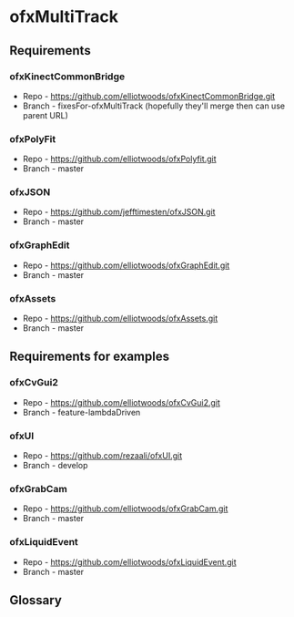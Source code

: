 ofxMultiTrack
=============

Requirements
------------

### ofxKinectCommonBridge

* Repo - https://github.com/elliotwoods/ofxKinectCommonBridge.git
* Branch - fixesFor-ofxMultiTrack (hopefully they'll merge then can use parent URL)

### ofxPolyFit

* Repo - https://github.com/elliotwoods/ofxPolyfit.git
* Branch - master

### ofxJSON

* Repo - https://github.com/jefftimesten/ofxJSON.git
* Branch - master

### ofxGraphEdit

* Repo - https://github.com/elliotwoods/ofxGraphEdit.git
* Branch - master

### ofxAssets

* Repo - https://github.com/elliotwoods/ofxAssets.git
* Branch - master

Requirements for examples
-------------------------

### ofxCvGui2

* Repo - https://github.com/elliotwoods/ofxCvGui2.git
* Branch - feature-lambdaDriven

### ofxUI

* Repo - https://github.com/rezaali/ofxUI.git
* Branch - develop

### ofxGrabCam

* Repo - https://github.com/elliotwoods/ofxGrabCam.git
* Branch - master

### ofxLiquidEvent

* Repo - https://github.com/elliotwoods/ofxLiquidEvent.git
* Branch - master

Glossary
--------

